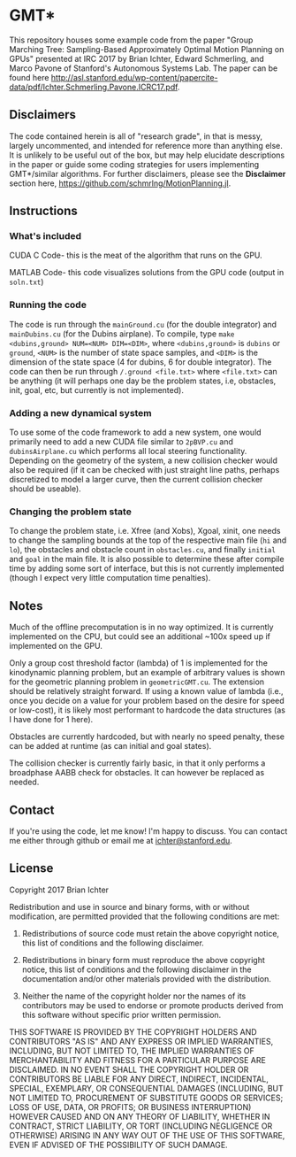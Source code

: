 # GMT\*
This repository houses some example code from the paper "Group Marching Tree: Sampling-Based Approximately Optimal Motion Planning on GPUs" presented at IRC 2017 by Brian Ichter, Edward Schmerling, and Marco Pavone of Stanford's Autonomous Systems Lab. The paper can be found here <http://asl.stanford.edu/wp-content/papercite-data/pdf/Ichter.Schmerling.Pavone.ICRC17.pdf>.

## Disclaimers
The code contained herein is all of "research grade", in that is messy, largely uncommented, and intended for reference more than anything else. It is unlikely to be useful out of the box, but may help elucidate descriptions in the paper or guide some coding strategies for users implementing GMT\*/similar algorithms. For further disclaimers, please see the __Disclaimer__ section here, <https://github.com/schmrlng/MotionPlanning.jl>.

## Instructions
### What's included
CUDA C Code- this is the meat of the algorithm that runs on the GPU.

MATLAB Code- this code visualizes solutions from the GPU code (output in `soln.txt`)

### Running the code
The code is run through the `mainGround.cu` (for the double integrator) and `mainDubins.cu` (for the Dubins airplane). To compile, type `make <dubins,ground> NUM=<NUM> DIM=<DIM>`, where `<dubins,ground>` is `dubins` or `ground`, `<NUM>` is the number of state space samples, and `<DIM>` is the dimension of the state space (4 for dubins, 6 for double integrator). The code can then be run through `/.ground <file.txt>` where `<file.txt>` can be anything (it will perhaps one day be the problem states, i.e, obstacles, init, goal, etc, but currently is not implemented).

### Adding a new dynamical system
To use some of the code framework to add a new system, one would primarily need to add a new CUDA file similar to `2pBVP.cu` and `dubinsAirplane.cu` which performs all local steering functionality. Depending on the geometry of the system, a new collision checker would also be required (if it can be checked with just straight line paths, perhaps discretized to model a larger curve, then the current collision checker should be useable).

### Changing the problem state
To change the problem state, i.e. Xfree (and Xobs), Xgoal, xinit, one needs to change the sampling bounds at the top of the respective main file (`hi` and `lo`), the obstacles and obstacle count in `obstacles.cu`, and finally `initial` and `goal` in the main file. It is also possible to determine these after compile time by adding some sort of interface, but this is not currently implemented (though I expect very little computation time penalties).

## Notes
Much of the offline precomputation is in no way optimized. It is currently implemented on the CPU, but could see an additional ~100x speed up if implemented on the GPU. 

Only a group cost threshold factor (lambda) of 1 is implemented for the kinodynamic planning problem, but an example of arbitrary values is shown for the geometric planning problem in `geometricGMT.cu`. The extension should be relatively straight forward. If using a known value of lambda (i.e., once you decide on a value for your problem based on the desire for speed or low-cost), it is likely most performant to hardcode the data structures (as I have done for 1 here). 

Obstacles are currently hardcoded, but with nearly no speed penalty, these can be added at runtime (as can initial and goal states). 

The collision checker is currently fairly basic, in that it only performs a broadphase AABB check for obstacles. It can however be replaced as needed.

## Contact
If you're using the code, let me know! I'm happy to discuss. You can contact me either through github or email me at <ichter@stanford.edu>.

## License
Copyright 2017 Brian Ichter

Redistribution and use in source and binary forms, with or without modification, are permitted provided that the following conditions are met:

1. Redistributions of source code must retain the above copyright notice, this list of conditions and the following disclaimer.

2. Redistributions in binary form must reproduce the above copyright notice, this list of conditions and the following disclaimer in the documentation and/or other materials provided with the distribution.

3. Neither the name of the copyright holder nor the names of its contributors may be used to endorse or promote products derived from this software without specific prior written permission.

THIS SOFTWARE IS PROVIDED BY THE COPYRIGHT HOLDERS AND CONTRIBUTORS "AS IS" AND ANY EXPRESS OR IMPLIED WARRANTIES, INCLUDING, BUT NOT LIMITED TO, THE IMPLIED WARRANTIES OF MERCHANTABILITY AND FITNESS FOR A PARTICULAR PURPOSE ARE DISCLAIMED. IN NO EVENT SHALL THE COPYRIGHT HOLDER OR CONTRIBUTORS BE LIABLE FOR ANY DIRECT, INDIRECT, INCIDENTAL, SPECIAL, EXEMPLARY, OR CONSEQUENTIAL DAMAGES (INCLUDING, BUT NOT LIMITED TO, PROCUREMENT OF SUBSTITUTE GOODS OR SERVICES; LOSS OF USE, DATA, OR PROFITS; OR BUSINESS INTERRUPTION) HOWEVER CAUSED AND ON ANY THEORY OF LIABILITY, WHETHER IN CONTRACT, STRICT LIABILITY, OR TORT (INCLUDING NEGLIGENCE OR OTHERWISE) ARISING IN ANY WAY OUT OF THE USE OF THIS SOFTWARE, EVEN IF ADVISED OF THE POSSIBILITY OF SUCH DAMAGE.

